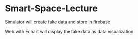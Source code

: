 # Smart-Space-Lecture

Simulator will create fake data and store in firebase

Web with Echart will display the fake data as data visualization
